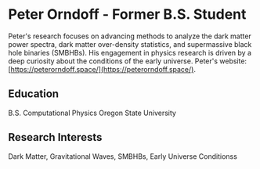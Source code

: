 # Peter Orndoff - Former B.S. Student

Peter's research focuses on advancing methods to analyze the dark matter power spectra, dark matter over-density statistics, and supermassive black hole binaries (SMBHBs). His engagement in physics research is driven by a deep curiosity about the conditions of the early universe.
Peter's website: [https://peterorndoff.space/](https://peterorndoff.space/).

## Education

B.S. Computational Physics Oregon State University

## Research Interests

Dark Matter, Gravitational Waves, SMBHBs, Early Universe Conditionss
